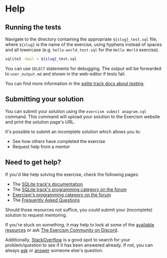 # Help

## Running the tests

Navigate to the directory containing the appropriate `${slug}_test.sql` file, where `${slug}` is the name of the exercise, using hyphens instead of spaces and all lowercase (e.g. `hello-world_test.sql` for the `Hello World` exercise).

```bash
sqlite3 -bail < ${slug}_test.sql
```

You can use `SELECT` statements for debugging.
The output will be forwarded to `user_output.md` and shown in the web-editor if tests fail.

You can find more information in the [sqlite track docs about testing](https://exercism.org/docs/tracks/sqlite/tests).

## Submitting your solution

You can submit your solution using the `exercism submit anagram.sql` command.
This command will upload your solution to the Exercism website and print the solution page's URL.

It's possible to submit an incomplete solution which allows you to:

- See how others have completed the exercise
- Request help from a mentor

## Need to get help?

If you'd like help solving the exercise, check the following pages:

- The [SQLite track's documentation](https://exercism.org/docs/tracks/sqlite)
- The [SQLite track's programming category on the forum](https://forum.exercism.org/c/programming/sqlite)
- [Exercism's programming category on the forum](https://forum.exercism.org/c/programming/5)
- The [Frequently Asked Questions](https://exercism.org/docs/using/faqs)

Should those resources not suffice, you could submit your (incomplete) solution to request mentoring.

If you're stuck on something, it may help to look at some of the [available resources](https://exercism.org/docs/tracks/sqlite/resources) or ask [The Exercism Community on Discord](https://exercism.org/r/discord).

Additionally, [StackOverflow](http://stackoverflow.com/questions/tagged/sqlite) is a good spot to search for your problem/question to see if it has been answered already.
If not, you can always [ask](https://stackoverflow.com/help/how-to-ask) or [answer](https://stackoverflow.com/help/how-to-answer) someone else's question.